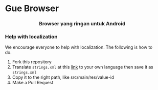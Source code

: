<!--div align=center><img src="http://gueyoo.com/en/images/logo.png" alt="Gue Logo" height="100"/></div-->

# <!--div align=center><a href="http://www.gueyoo.com/" title="Gue Official Website">Gue Browser - Geek's Best Choice</a></div-->Gue Browser

### <div align=center><!--Pure & Adless&nbsp;&nbsp; &nbsp;&nbsp;Highly customizable-->Browser yang ringan untuk Android</div>
### <!--div align=center>Fast like Lightning&nbsp;&nbsp; &nbsp;&nbsp;Small, yet awesome</div-->

<!--div align=center><a href="https://play.google.com/store/apps/details?id=bisa.gue.gp" title="Get Gue on Google Play"><img src="http://www.gstatic.com/android/market_images/web/favicon_v2.ico" alt="Get Gue on Google Play" height="50"/></a>
&nbsp;&nbsp;&nbsp;&nbsp;&nbsp;&nbsp;&nbsp;&nbsp;&nbsp;&nbsp;&nbsp;&nbsp;&nbsp;&nbsp;&nbsp;&nbsp;&nbsp;&nbsp;&nbsp;&nbsp;&nbsp;&nbsp;&nbsp;&nbsp;&nbsp;&nbsp;&nbsp;&nbsp;&nbsp;&nbsp;&nbsp;&nbsp;&nbsp;&nbsp;&nbsp;&nbsp;&nbsp;
<a href="http://www.coolapk.com/apk/bisa.gue" title="Get Gue on Cool APK"><img src="http://www.coolapk.com/static/img/icon.png" alt="Get Gue on Cool APK" height="50"/></a></div-->

<!--div align=center>Download from <b>Google Play</b>
&nbsp;&nbsp;&nbsp;&nbsp;&nbsp;&nbsp;&nbsp;
Download from <b>Cool APK</b></div-->

### Help with localization

We encourage everyone to help with localization. The following is how to do.

1. Fork this repository
2. Translate ````strings.xml```` at this [link](https://github.com/Bahguo/Gue/blob/master/src/main/res/values/strings.xml) to your own language then save it as ````strings.xml````
3. Copy it to the right path, like src/main/res/value-id
4. Make a Pull Request
